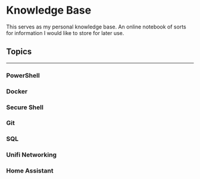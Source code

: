 # Knowledge Base
This serves as my personal knowledge base. An online notebook of sorts for information I would like to store for later use.  

## Topics
---
### PowerShell
### Docker
### Secure Shell
### Git
### SQL
### Unifi Networking
### Home Assistant
